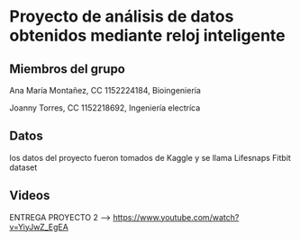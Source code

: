 # Proyecto de análisis de datos obtenidos mediante reloj inteligente
## Miembros del grupo
Ana María Montañez, CC 1152224184, Bioingeniería 

Joanny Torres, CC 1152218692, Ingeniería electríca

## Datos
los datos del proyecto fueron tomados de Kaggle y se llama Lifesnaps Fitbit dataset

## Videos
ENTREGA PROYECTO 2 --> https://www.youtube.com/watch?v=YiyJwZ_EgEA
